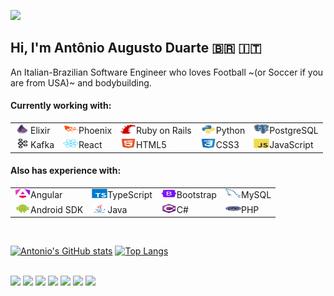 ![](https://komarev.com/ghpvc/?username=aadmaquino&color=blue&style=for-the-badge)

## Hi, I'm Antônio Augusto Duarte 🇧🇷 🇮🇹

An Italian-Brazilian Software Engineer who loves Football ~(or Soccer if you are from USA)~ and bodybuilding.

#### Currently working with:

<table>
  <tbody>
    <tr>
      <td><img alt="Elixir logo" height="15" width="25" src="https://raw.githubusercontent.com/devicons/devicon/master/icons/elixir/elixir-original.svg">Elixir</td>
      <td><img alt="Phoenix logo" height="15" width="25" src="https://raw.githubusercontent.com/devicons/devicon/master/icons/phoenix/phoenix-original.svg">Phoenix</td>
      <td><img alt="Ruby on Rails logo" height="15" width="25" src="https://raw.githubusercontent.com/devicons/devicon/master/icons/rails/rails-plain.svg">Ruby on Rails</td>
      <td><img alt="Python logo" height="15" width="25" src="https://raw.githubusercontent.com/devicons/devicon/master/icons/python/python-original.svg">Python</td>
      <td><img alt="PostgreSQL logo" height="15" width="25" src="https://raw.githubusercontent.com/devicons/devicon/master/icons/postgresql/postgresql-original.svg">PostgreSQL</td>
    </tr>
    <tr>
      <td><img alt="Apache Kafka logo" height="15" width="25" src="https://raw.githubusercontent.com/devicons/devicon/master/icons/apachekafka/apachekafka-original.svg">Kafka</td>
      <td><img alt="React logo" height="15" width="25" src="https://raw.githubusercontent.com/devicons/devicon/master/icons/react/react-original.svg">React</td>
      <td><img alt="HTML5 logo" height="15" width="25" src="https://raw.githubusercontent.com/devicons/devicon/master/icons/html5/html5-original.svg">HTML5</td>
      <td><img alt="CSS3 logo" height="15" width="25" src="https://raw.githubusercontent.com/devicons/devicon/master/icons/css3/css3-original.svg">CSS3</td>
      <td><img alt="JavaScript logo" height="15" width="25" src="https://raw.githubusercontent.com/devicons/devicon/master/icons/javascript/javascript-original.svg">JavaScript</td>
    </tr>
  </tbody>
</table>

#### Also has experience with:

<table>
  <tbody>
    <tr>
      <td><img alt="Angular logo" height="15" width="25" src="https://raw.githubusercontent.com/devicons/devicon/master/icons/angular/angular-original.svg">Angular</td>
      <td><img alt="TypeScript logo" height="15" width="25" src="https://raw.githubusercontent.com/devicons/devicon/master/icons/typescript/typescript-original.svg">TypeScript</td>
      <td><img alt="Bootstrap logo" height="15" width="25" src="https://raw.githubusercontent.com/devicons/devicon/master/icons/bootstrap/bootstrap-original.svg">Bootstrap</td>
      <td><img alt="MySQL logo" height="15" width="25" src="https://raw.githubusercontent.com/devicons/devicon/master/icons/mysql/mysql-original.svg">MySQL</td>
    </tr>
    <tr>
      <td><img alt="Android logo" height="15" width="25" src="https://raw.githubusercontent.com/devicons/devicon/master/icons/android/android-plain.svg">Android SDK</td>
      <td><img alt="Java logo" height="15" width="25" src="https://raw.githubusercontent.com/devicons/devicon/master/icons/java/java-original.svg">Java</td>
      <td><img alt="C# logo" height="15" width="25" src="https://raw.githubusercontent.com/devicons/devicon/master/icons/csharp/csharp-original.svg">C#</td>
      <td><img alt="PHP logo" height="15" width="25" src="https://raw.githubusercontent.com/devicons/devicon/master/icons/php/php-original.svg">PHP</td>
    </tr>
  </tbody>
</table>

<br>

[![Antonio's GitHub stats](https://github-readme-stats.vercel.app/api?username=aadmaquino&show_icons=true&theme=dark&include_all_commits=true)](https://github.com/anuraghazra/github-readme-stats)
[![Top Langs](https://github-readme-stats.vercel.app/api/top-langs/?username=aadmaquino&layout=donut&theme=dark)](https://github.com/anuraghazra/github-readme-stats)

<br>

<div>
  <a href="https://www.linkedin.com/in/aadmaquino" target="_blank"><img src="https://img.shields.io/badge/LinkedIn-0077B5?style=for-the-badge&logo=linkedin&logoColor=white"></a>
  <a href="mailto:aadm.aquino@gmail.com" target="_blank"><img src="https://img.shields.io/badge/Gmail-D14836?style=for-the-badge&logo=gmail&logoColor=white"></a>
  <a href="https://www.gitlab.com/aadmaquino" target="_blank"><img src="https://img.shields.io/badge/GitLab-330F63?style=for-the-badge&logo=gitlab&logoColor=white"></a>
  <a href="https://stackoverflow.com/users/6728030/ant%c3%b4nio-augusto-duarte" target="_blank"><img src="https://img.shields.io/badge/Stack_Overflow-FE7A16?style=for-the-badge&logo=stack-overflow&logoColor=white"></a>
  <a href="https://www.instagram.com/aadmaquino" target="_blank"><img src="https://img.shields.io/badge/Instagram-E4405F?style=for-the-badge&logo=instagram&logoColor=white"></a>
  <a href="https://www.twitch.tv/aadm_aquino" target="_blank"><img src="https://img.shields.io/badge/Twitch-9146FF?style=for-the-badge&logo=twitch&logoColor=white"></a>
  <a href="https://www.steamcommunity.com/id/aadm_aquino" target="_blank"><img src="https://img.shields.io/badge/Steam-000000?style=for-the-badge&logo=steam&logoColor=white"></a>
</div>
